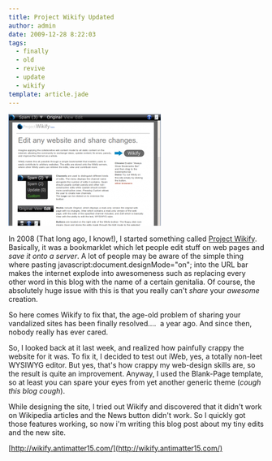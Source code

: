 ```yaml
---
title: Project Wikify Updated
author: admin
date: 2009-12-28 8:22:03
tags: 
  - finally
  - old
  - revive
  - update
  - wikify
template: article.jade
---
```


[![](screenshot_056-300x220.png "Wikify Updated")](screenshot_056.png)

In 2008 (That long ago, I know!), I started something called [Project Wikify](http://wikify.antimatter15.com/). Basically, it was a bookmarklet which let people edit stuff on web pages and _save it onto a server_. A lot of people may be aware of the simple thing where pasting javascript:document.designMode="on"; into the URL bar makes the internet explode into awesomeness such as replacing every other word in this blog with the name of a certain genitalia. Of course, the absolutely huge issue with this is that you really can't _share_ your _awesome_ creation.

So here comes Wikify to fix that, the age-old problem of sharing your vandalized sites has been finally resolved....  a year ago. And since then, nobody really has ever cared.

So, I looked back at it last week, and realized how painfully crappy the website for it was. To fix it, I decided to test out iWeb, yes, a totally non-leet WYSIWYG editor. But yes, that's how crappy my web-design skills are, so the result is quite an improvement. Anyway, I used the Blank-Page template, so at least you can spare your eyes from yet another generic theme (*cough this blog cough*).

While designing the site, I tried out Wikify and discovered that it didn't work on Wikipedia articles and the News button didn't work. So I quickly got those features working, so now i'm writing this blog post about my tiny edits and the new site.

[http://wikify.antimatter15.com/](http://wikify.antimatter15.com/)
